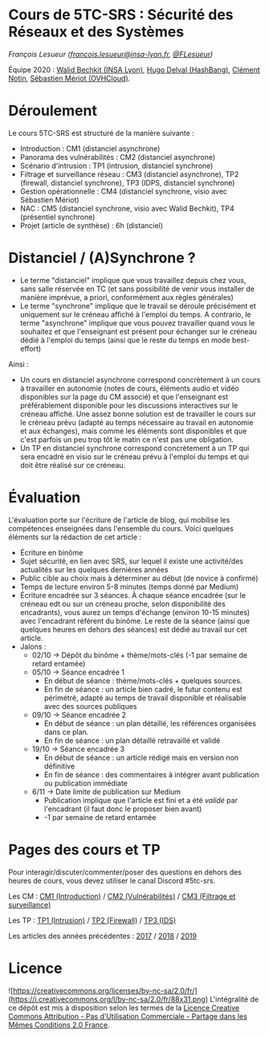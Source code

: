# Cours de 5TC-SRS : Sécurité des Réseaux et des Systèmes

_François Lesueur ([francois.lesueur@insa-lyon.fr](mailto:francois.lesueur@insa-lyon.fr), [@FLesueur](https://twitter.com/FLesueur))_

Équipe 2020 : [Walid Bechkit (INSA Lyon)](https://perso.citi-lab.fr/wbechkit/), [Hugo Delval (HashBang)](https://twitter.com/HugoDelval), [Clément Notin](https://clement.notin.org), [Sébastien Mériot (OVHCloud)](mailto:sebastien.meriot@ovhcloud.com).

<!-- Structure du cours 4TC-CSC
==========================
-->

Déroulement
===========

Le cours 5TC-SRS est structuré de la manière suivante :

* Introduction : CM1 (distanciel asynchrone)
* Panorama des vulnérabilités : CM2 (distanciel asynchrone)
* Scénario d'intrusion : TP1 (intrusion, distanciel synchrone)
* Filtrage et surveillance réseau : CM3 (distanciel asynchrone), TP2 (firewall, distanciel synchrone), TP3 (IDPS, distanciel synchrone)
* Gestion opérationnelle : CM4 (distanciel synchrone, visio avec Sébastien Mériot)
* NAC : CM5 (distanciel synchrone, visio avec Walid Bechkit), TP4 (présentiel synchrone)
* Projet (article de synthèse) : 6h (distanciel)

Distanciel / (A)Synchrone ?
===========================

* Le terme "distanciel" implique que vous travaillez depuis chez vous, sans salle réservée en TC (et sans possibilité de venir vous installer de manière imprévue, a priori, conformément aux règles générales)
* Le terme "synchrone" implique que le travail se déroule précisément et uniquement sur le créneau affiché à l'emploi du temps. A contrario, le terme "asynchrone" implique que vous pouvez travailler quand vous le souhaitez et que l'enseignant est présent pour échanger sur le créneau dédié à l'emploi du temps (ainsi que le reste du temps en mode best-effort)

Ainsi :

* Un cours en distanciel asynchrone correspond concrètement à un cours à travailler en autonomie (notes de cours, éléments audio et vidéo disponibles sur la page du CM associé) et que l'enseignant est préférablement disponible pour les discussions interactives sur le créneau affiché. Une assez bonne solution est de travailler le cours sur le créneau prévu (adapté au temps nécessaire au travail en autonomie et aux échanges), mais comme les éléments sont disponibles et que c'est parfois un peu trop tôt le matin ce n'est pas une obligation.
* Un TP en distanciel synchrone correspond concrètement à un TP qui sera encadré en visio sur le créneau prévu à l'emploi du temps et qui doit être réalisé sur ce créneau.

Évaluation
==========

L'évaluation porte sur l'écriture de l'article de blog, qui mobilise les compétences enseignées dans l'ensemble du cours. Voici quelques éléments sur la rédaction de cet article :

* Écriture en binôme
* Sujet sécurité, en lien avec SRS, sur lequel il existe une activité/des actualités sur les quelques dernières années
* Public cible au choix mais à déterminer au début (de novice à confirmé)
* Temps de lecture environ 5-8 minutes (temps donné par Medium)
* Écriture encadrée sur 3 séances. À chaque séance encadrée (sur le créneau edt ou sur un créneau proche, selon disponibilité des encadrants), vous aurez un temps d'échange (environ 10-15 minutes) avec l'encadrant référent du binôme. Le reste de la séance (ainsi que quelques heures en dehors des séances) est dédié au travail sur cet article.
* Jalons :
  * 02/10 -> Dépôt du binôme + thème/mots-clés (-1 par semaine de retard entamée)
  * 05/10 -> Séance encadrée 1
    * En début de séance : thème/mots-clés + quelques sources.
    * En fin de séance : un article bien cadré, le futur contenu est périmétré, adapté au temps de travail disponible et réalisable avec des sources publiques
  * 09/10 -> Séance encadrée 2
    * En début de séance : un plan détaillé, les références organisées dans ce plan.
    * En fin de séance : un plan détaillé retravaillé et validé
  * 19/10 -> Séance encadrée 3
    * En début de séance : un article rédigé mais en version non définitive
    * En fin de séance : des commentaires à intégrer avant publication ou publication immédiate
  * 6/11 -> Date limite de publication sur Medium
    * Publication implique que l'article est fini et a été _validé_ par l'encadrant (il faut donc le proposer bien avant)
    * -1 par semaine de retard entamée


Pages des cours et TP
======

Pour interagir/discuter/commenter/poser des questions en dehors des heures de cours, vous devez utiliser le canal Discord #5tc-srs.

Les CM : [CM1 (Introduction)](cm1-introduction.md) / [CM2 (Vulnérabilités)](cm2-vulnerabilites.md) / [CM3 (Filtrage et surveillance)](cm3-filtrage.md)

Les TP : [TP1 (Intrusion)](tp1-intrusion.md) / [TP2 (Firewall)](tp2-firewall.md) / [TP3 (IDS)](tp3-ids.md)

Les articles des années précédentes : [2017](https://medium.com/insa-tc/secu2017/home) / [2018](https://medium.com/insa-tc/tagged/secu2018) / [2019](https://medium.com/insa-tc/tagged/secu2019)


Licence
=======

![https://creativecommons.org/licenses/by-nc-sa/2.0/fr/](https://i.creativecommons.org/l/by-nc-sa/2.0/fr/88x31.png) L'intégralité de ce dépôt est mis à disposition selon les termes de la [Licence Creative Commons Attribution - Pas d’Utilisation Commerciale - Partage dans les Mêmes Conditions 2.0 France](https://creativecommons.org/licenses/by-nc-sa/2.0/fr/).

